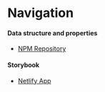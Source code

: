 # Navigation

#### Data structure and properties
- [NPM Repository](https://www.npmjs.com/package/@assaabloy/gw-group-nav-header)

#### Storybook
- [Netlify App](https://assa-abloy-storybook.netlify.app)
